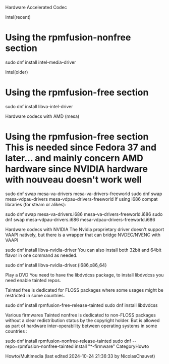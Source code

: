 Hardware Accelerated Codec

Intel(recent)
# Using the rpmfusion-nonfree section

sudo dnf install intel-media-driver

Intel(older)
# Using the rpmfusion-free section

sudo dnf install libva-intel-driver

Hardware codecs with AMD (mesa)
# Using the rpmfusion-free section This is needed since Fedora 37 and later... and mainly concern AMD hardware since NVIDIA hardware with nouveau doesn't work well

sudo dnf swap mesa-va-drivers mesa-va-drivers-freeworld
sudo dnf swap mesa-vdpau-drivers mesa-vdpau-drivers-freeworld
If using i686 compat libraries (for steam or alikes):

sudo dnf swap mesa-va-drivers.i686 mesa-va-drivers-freeworld.i686
sudo dnf swap mesa-vdpau-drivers.i686 mesa-vdpau-drivers-freeworld.i686

Hardware codecs with NVIDIA
The Nvidia proprietary driver doesn't support VAAPI natively, but there is a wrapper that can bridge NVDEC/NVENC with VAAPI

sudo dnf install libva-nvidia-driver
You can also install both 32bit and 64bit flavor in one command as needed.

sudo dnf install libva-nvidia-driver.{i686,x86_64}



Play a DVD
You need to have the libdvdcss package, to install libdvdcss you need enable tainted repos.

Tainted free is dedicated for FLOSS packages where some usages might be restricted in some countries.

sudo dnf install rpmfusion-free-release-tainted
sudo dnf install libdvdcss

Various firmwares
Tainted nonfree is dedicated to non-FLOSS packages without a clear redistribution status by the copyright holder. But is allowed as part of hardware inter-operability between operating systems in some countries :

sudo dnf install rpmfusion-nonfree-release-tainted
sudo dnf --repo=rpmfusion-nonfree-tainted install "*-firmware"
CategoryHowto

Howto/Multimedia (last edited 2024-10-24 21:36:33 by NicolasChauvet)